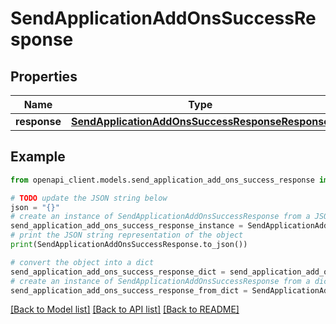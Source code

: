 # SendApplicationAddOnsSuccessResponse


## Properties

Name | Type | Description | Notes
------------ | ------------- | ------------- | -------------
**response** | [**SendApplicationAddOnsSuccessResponseResponse**](SendApplicationAddOnsSuccessResponseResponse.md) |  | 

## Example

```python
from openapi_client.models.send_application_add_ons_success_response import SendApplicationAddOnsSuccessResponse

# TODO update the JSON string below
json = "{}"
# create an instance of SendApplicationAddOnsSuccessResponse from a JSON string
send_application_add_ons_success_response_instance = SendApplicationAddOnsSuccessResponse.from_json(json)
# print the JSON string representation of the object
print(SendApplicationAddOnsSuccessResponse.to_json())

# convert the object into a dict
send_application_add_ons_success_response_dict = send_application_add_ons_success_response_instance.to_dict()
# create an instance of SendApplicationAddOnsSuccessResponse from a dict
send_application_add_ons_success_response_from_dict = SendApplicationAddOnsSuccessResponse.from_dict(send_application_add_ons_success_response_dict)
```
[[Back to Model list]](../README.md#documentation-for-models) [[Back to API list]](../README.md#documentation-for-api-endpoints) [[Back to README]](../README.md)


